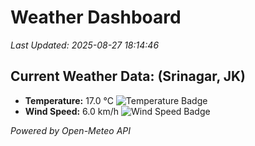 
# Weather Dashboard

_Last Updated: 2025-08-27 18:14:46_

## Current Weather Data: (Srinagar, JK)
- **Temperature:** 17.0 °C ![Temperature Badge](https://img.shields.io/badge/Temperature-Low%20Temp-blue)
- **Wind Speed:** 6.0 km/h ![Wind Speed Badge](https://img.shields.io/badge/Wind%20Speed-Light%20Wind-blue)

*Powered by Open-Meteo API*
